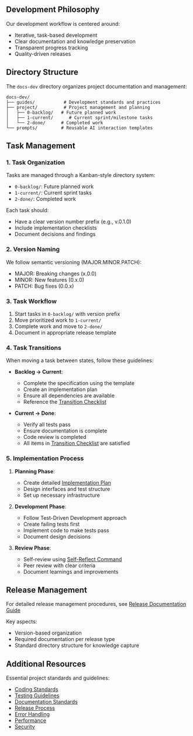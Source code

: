 ## Development Philosophy

Our development workflow is centered around:
- Iterative, task-based development
- Clear documentation and knowledge preservation
- Transparent progress tracking
- Quality-driven releases

## Directory Structure

The `docs-dev` directory organizes project documentation and management:

```
docs-dev/
├── guides/           # Development standards and practices
├── project/          # Project management and planning
│   ├── 0-backlog/   # Future planned work
│   ├── 1-current/      # Current sprint/milestone tasks
│   └── 2-done/      # Completed work
└── prompts/         # Reusable AI interaction templates
```

## Task Management

### 1. Task Organization

Tasks are managed through a Kanban-style directory system:

- `0-backlog/`: Future planned work
- `1-current/`: Current sprint tasks
- `2-done/`: Completed work

Each task should:
- Have a clear version number prefix (e.g., v.0.1.0)
- Include implementation checklists
- Document decisions and findings

### 2. Version Naming

We follow semantic versioning (MAJOR.MINOR.PATCH):
- MAJOR: Breaking changes (x.0.0)
- MINOR: New features (0.x.0)
- PATCH: Bug fixes (0.0.x)

### 3. Task Workflow

1. Start tasks in `0-backlog/` with version prefix
2. Move prioritized work to `1-current/`
3. Complete work and move to `2-done/`
4. Document in appropriate release template
### 4. Task Transitions

When moving a task between states, follow these guidelines:

- **Backlog → Current**:
  - Complete the specification using the template
  - Create an implementation plan
  - Ensure all dependencies are available
  - Reference the [Transition Checklist](../guides/release-template/development/transition-template.md)

- **Current → Done**:
  - Verify all tests pass
  - Ensure documentation is complete
  - Code review is completed
  - All items in [Transition Checklist](../guides/release-template/development/transition-template.md) are satisfied

### 5. Implementation Process

1. **Planning Phase**:
   - Create detailed [Implementation Plan](../guides/release-template/development/implementation-template.md)
   - Design interfaces and test structure
   - Set up necessary infrastructure

2. **Development Phase**:
   - Follow Test-Driven Development approach
   - Create failing tests first
   - Implement code to make tests pass
   - Document design decisions

3. **Review Phase**:
   - Self-review using [Self-Reflect Command](../commands/self-reflect.md)
   - Peer review with clear criteria
   - Document learnings and improvements

## Release Management

For detailed release management procedures, see [Release Documentation Guide](../guides/release-template/prepare-release-documentation.md)

Key aspects:
- Version-based organization
- Required documentation per release type
- Standard directory structure for knowledge capture

## Additional Resources

Essential project standards and guidelines:
- [Coding Standards](../guides/coding-standards.md)
- [Testing Guidelines](../guides/testing.md)
- [Documentation Standards](../guides/documentation.md)
- [Release Process](../guides/release.md)
- [Error Handling](../guides/error-handling.md)
- [Performance](../guides/performance.md)
- [Security](../guides/security.md)
